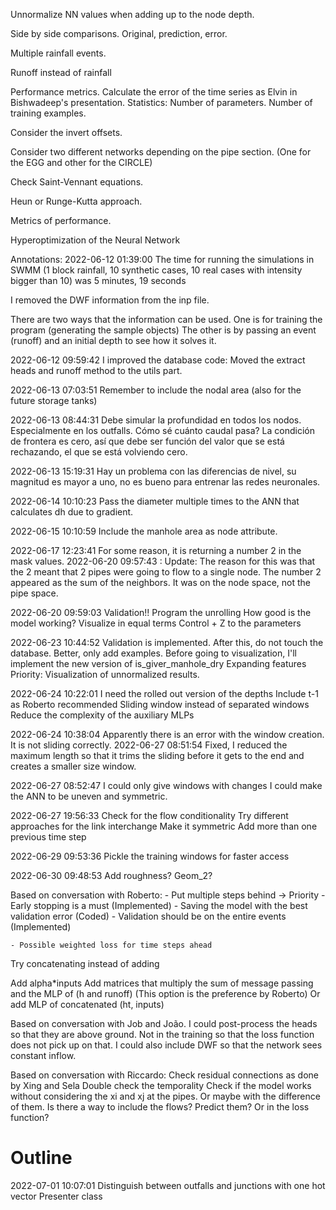 Unnormalize NN values when adding up to the node depth. 

Side by side comparisons. Original, prediction, error.

Multiple rainfall events.

Runoff instead of rainfall

Performance metrics. Calculate the error of the time series as Elvin in Bishwadeep's presentation.
Statistics:    Number of parameters. Number of training examples.

Consider the invert offsets.

Consider two different networks depending on the pipe section.
(One for the EGG and other for the CIRCLE)

Check Saint-Vennant equations.

Heun or Runge-Kutta approach.

Metrics of performance.

Hyperoptimization of the Neural Network



Annotations:
2022-06-12 01:39:00
The time for running the simulations in SWMM (1 block rainfall, 10 synthetic cases, 10 real cases with intensity bigger than 10) was 5 minutes, 19 seconds

I removed the DWF information from the inp file.

There are two ways that the information can be used. One is for training the program (generating the sample objects)
The other is by passing an event (runoff) and an initial depth to see how it solves it.


2022-06-12 09:59:42
I improved the database code: Moved the extract heads and runoff method to the utils part.

2022-06-13 07:03:51
Remember to include the nodal area (also for the future storage tanks)

2022-06-13 08:44:31
Debe simular la profundidad en todos los nodos. Especialmente en los outfalls. Cómo sé cuánto caudal pasa?
La condición de frontera es cero, así que debe ser función del valor que se está rechazando, el que se está volviendo cero.

2022-06-13 15:19:31
Hay un problema con las diferencias de nivel, su magnitud es mayor a uno, no es bueno para entrenar las redes neuronales.

2022-06-14 10:10:23
Pass the diameter multiple times to the ANN that calculates dh due to gradient.


2022-06-15 10:10:59
Include the manhole area as node attribute.

2022-06-17 12:23:41
For some reason, it is returning a number 2 in the mask values.
2022-06-20 09:57:43 : Update: The reason for this was that the 2 meant that 2 pipes were going to flow to a single node.
                        The number 2 appeared as the sum of the neighbors. It was on the node space, not the pipe space.


2022-06-20 09:59:03
Validation!!
Program the unrolling
How good is the model working?
Visualize in equal terms
Control + Z to the parameters

2022-06-23 10:44:52
Validation is implemented. After this, do not touch the database. Better, only add examples.
Before going to visualization, I'll implement the new version of is_giver_manhole_dry
Expanding features
Priority: Visualization of unnormalized results.


2022-06-24 10:22:01
I need the rolled out version of the depths
Include t-1 as Roberto recommended
Sliding window instead of separated windows
Reduce the complexity of the auxiliary MLPs


2022-06-24 10:38:04
Apparently there is an error with the window creation. It is not sliding correctly.
2022-06-27 08:51:54 Fixed, I reduced the maximum length so that it trims the sliding before it gets to the end and creates a smaller size window.

2022-06-27 08:52:47
I could only give windows with changes
I could make the ANN to be uneven and symmetric.


2022-06-27 19:56:33
Check for the flow conditionality
Try different approaches for the link interchange
    Make it symmetric
Add more than one previous time step

2022-06-29 09:53:36
Pickle the training windows for faster access

2022-06-30 09:48:53
Add roughness? Geom_2?

Based on conversation with Roberto:
    - Put multiple steps behind -> Priority
    - Early stopping is a must (Implemented)
    - Saving the model with the best validation error (Coded)
    - Validation should be on the entire events (Implemented)
    
    - Possible weighted loss for time steps ahead


Try concatenating instead of adding

Add alpha*inputs
Add matrices that multiply the sum of message passing and the MLP of (h and runoff) (This option is the preference by Roberto)
Or add MLP of concatenated (ht, inputs)


Based on conversation with Job and João. 
I could post-process the heads so that they are above ground. Not in the training so that the loss function does not pick up on that. 
I could also include DWF so that the network sees constant inflow.


Based on conversation with Riccardo: 
Check residual connections as done by Xing and Sela
Double check the temporality
Check if the model works without considering the xi and xj at the pipes. Or maybe with the difference of them.
Is there a way to include the flows? Predict them? Or in the loss function?

# Outline

2022-07-01 10:07:01
Distinguish between outfalls and junctions with one hot vector
Presenter class